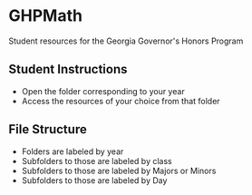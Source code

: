 # GHPMath
 Student resources for the Georgia Governor's Honors Program

## Student Instructions
- Open the folder corresponding to your year
- Access the resources of your choice from that folder

## File Structure
- Folders are labeled by year
- Subfolders to those are labeled by class
- Subfolders to those are labeled by Majors or Minors
- Subfolders to those are labeled by Day
